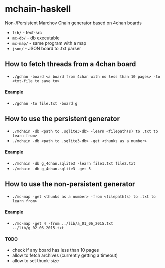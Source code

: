 # mchain-haskell
Non-/Persistent Marchov Chain generator based on 4chan boards

* `lib/`    - text-src
* `mc-db/`  - db executable
* `mc-map/` - same program with a map
* `json/`   - JSON board to .txt parser


## How to fetch threads from a 4chan board


* `./gchan -board <a board from 4chan with no less than 10 pages> -to <txt-file to save to>`

#### Example

* `./gchan -to file.txt -board g`

## How to use the persistent generator

* `./mchain -db <path to .sqlite3-db> -learn <filepath(s) to .txt to learn from>`
* `./mchain -db <path to .sqlite3-db> -get <thunks as a number>`

#### Example

* `./mchain -db g_4chan.sqlite3 -learn file1.txt file2.txt`
* `./mchain -db g_4chan.sqlite3 -get 5`

## How to use the non-persistent generator

* `./mc-map -get <thunks as a number> -from <filepath(s) to .txt to learn from>`

#### Example

* `./mc-map -get 4 -from ../lib/a_01_06_2015.txt ../lib/g_02_06_2015.txt`

#### TODO

* check if any board has less than 10 pages
* allow to fetch archives (currently getting a timeout)
* allow to set thunk-size